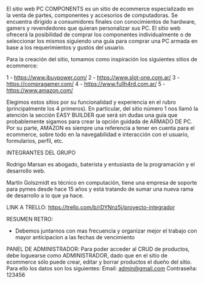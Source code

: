 El sitio web PC COMPONENTS es un sitio de ecommerce especializado en la venta de partes, componentes y accesorios de computadoras.
Se encuentra dirigido a consumidores finales con conocimientos de hardware, gamers y revendedores que quieran personalizar sus PC.
El sitio web ofrecerá la posibilidad de comprar los componentes individualmente o de seleccionar los mismos siguiendo una guía para comprar una PC armada en base a los requerimientos y gustos del usuario.

Para la creación del sitio, tomamos como inspiración los siguientes sitios de ecommerce:

1 - https://www.ibuypower.com/
2 - https://www.slot-one.com.ar/
3 - https://compragamer.com/
4 - https://www.fullh4rd.com.ar/
5 - https://www.amazon.com/

Elegimos estos sitios por su funcionalidad y experiencia en el rubro (principalmente los 4 primeros).
En particular, del sitio número 1 nos llamó la atención la sección EASY BUILDER que será sin dudas una guía que probablemente sigamos para crear la opción guidada de ARMADO DE PC.
Por su parte, AMAZON es siempre una referencia a tener en cuenta para el ecommerce, sobre todo en la navegabilidad e interacción con el usuario, formularios, perfil, etc.

INTEGRANTES DEL GRUPO

Rodrigo Marsan es abogado, baterista y entusiasta de la programación y el desarrollo web.

Martín Golszmidt es técnico en computación, tiene una empresa de soporte para pymes desde hace 15 años y está tratando de sumar una nueva rama de desarrollo a lo que ya hace.

LINK A TRELLO:
https://trello.com/b/rDYNnz5j/proyecto-integrador

RESUMEN RETRO:

- Debemos juntarnos con mas frecuencia y organizar mejor el trabajo con mayor anticipacion a las
  fechas de vencimiento

PANEL DE ADMINISTRADOR:
Para poder acceder al CRUD de productos, debe loguearse como ADMINISTRADOR, dado que en el sitio de ecommerce sólo puede crear, editar y borrar productos el dueño del sitio.
Para ello los datos son los siguientes:
Email: admin@gmail.com
Contraseña: 123456

